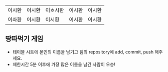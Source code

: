 <table>
      <tbody>
        <tr>
          <td>이시환</td>
          <td>이시환</td>
          <td>이ㅎ시환</td>
          <td>이시환</td>
          <td>이시환</td>
        </tr>
        <tr>
          <td>이솨환</td>
          <td>이시환</td>
          <td>이시환</td>
          <td>이시환</td>
          <td>이시환</td>
        </tr>
      </tbody>
</table>

## 땅따먹기 게임

- 테이블 시트에 본인의 이름을 남기고 팀의 repository에 add, commit, push 해주세요.
- 제한시간 5분 이후에 가장 많은 이름을 남긴 사람이 우승!
